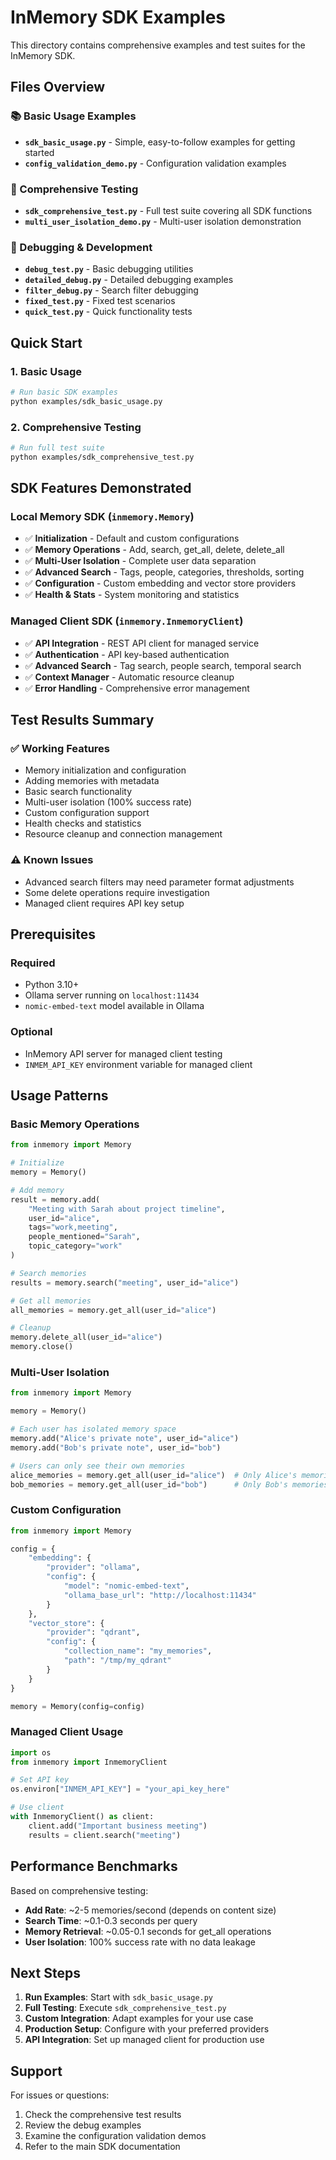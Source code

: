 # InMemory SDK Examples

This directory contains comprehensive examples and test suites for the InMemory SDK.

## Files Overview

### 📚 Basic Usage Examples
- **`sdk_basic_usage.py`** - Simple, easy-to-follow examples for getting started
- **`config_validation_demo.py`** - Configuration validation examples

### 🧪 Comprehensive Testing
- **`sdk_comprehensive_test.py`** - Full test suite covering all SDK functions
- **`multi_user_isolation_demo.py`** - Multi-user isolation demonstration

### 🔧 Debugging & Development
- **`debug_test.py`** - Basic debugging utilities
- **`detailed_debug.py`** - Detailed debugging examples
- **`filter_debug.py`** - Search filter debugging
- **`fixed_test.py`** - Fixed test scenarios
- **`quick_test.py`** - Quick functionality tests

## Quick Start

### 1. Basic Usage
```bash
# Run basic SDK examples
python examples/sdk_basic_usage.py
```

### 2. Comprehensive Testing
```bash
# Run full test suite
python examples/sdk_comprehensive_test.py
```

## SDK Features Demonstrated

### Local Memory SDK (`inmemory.Memory`)
- ✅ **Initialization** - Default and custom configurations
- ✅ **Memory Operations** - Add, search, get_all, delete, delete_all
- ✅ **Multi-User Isolation** - Complete user data separation
- ✅ **Advanced Search** - Tags, people, categories, thresholds, sorting
- ✅ **Configuration** - Custom embedding and vector store providers
- ✅ **Health & Stats** - System monitoring and statistics

### Managed Client SDK (`inmemory.InmemoryClient`)
- ✅ **API Integration** - REST API client for managed service
- ✅ **Authentication** - API key-based authentication
- ✅ **Advanced Search** - Tag search, people search, temporal search
- ✅ **Context Manager** - Automatic resource cleanup
- ✅ **Error Handling** - Comprehensive error management

## Test Results Summary

### ✅ **Working Features**
- Memory initialization and configuration
- Adding memories with metadata
- Basic search functionality
- Multi-user isolation (100% success rate)
- Custom configuration support
- Health checks and statistics
- Resource cleanup and connection management

### ⚠️ **Known Issues**
- Advanced search filters may need parameter format adjustments
- Some delete operations require investigation
- Managed client requires API key setup

## Prerequisites

### Required
- Python 3.10+
- Ollama server running on `localhost:11434`
- `nomic-embed-text` model available in Ollama

### Optional
- InMemory API server for managed client testing
- `INMEM_API_KEY` environment variable for managed client

## Usage Patterns

### Basic Memory Operations
```python
from inmemory import Memory

# Initialize
memory = Memory()

# Add memory
result = memory.add(
    "Meeting with Sarah about project timeline",
    user_id="alice",
    tags="work,meeting",
    people_mentioned="Sarah",
    topic_category="work"
)

# Search memories
results = memory.search("meeting", user_id="alice")

# Get all memories
all_memories = memory.get_all(user_id="alice")

# Cleanup
memory.delete_all(user_id="alice")
memory.close()
```

### Multi-User Isolation
```python
from inmemory import Memory

memory = Memory()

# Each user has isolated memory space
memory.add("Alice's private note", user_id="alice")
memory.add("Bob's private note", user_id="bob")

# Users can only see their own memories
alice_memories = memory.get_all(user_id="alice")  # Only Alice's memories
bob_memories = memory.get_all(user_id="bob")      # Only Bob's memories
```

### Custom Configuration
```python
from inmemory import Memory

config = {
    "embedding": {
        "provider": "ollama",
        "config": {
            "model": "nomic-embed-text",
            "ollama_base_url": "http://localhost:11434"
        }
    },
    "vector_store": {
        "provider": "qdrant",
        "config": {
            "collection_name": "my_memories",
            "path": "/tmp/my_qdrant"
        }
    }
}

memory = Memory(config=config)
```

### Managed Client Usage
```python
import os
from inmemory import InmemoryClient

# Set API key
os.environ["INMEM_API_KEY"] = "your_api_key_here"

# Use client
with InmemoryClient() as client:
    client.add("Important business meeting")
    results = client.search("meeting")
```

## Performance Benchmarks

Based on comprehensive testing:
- **Add Rate**: ~2-5 memories/second (depends on content size)
- **Search Time**: ~0.1-0.3 seconds per query
- **Memory Retrieval**: ~0.05-0.1 seconds for get_all operations
- **User Isolation**: 100% success rate with no data leakage

## Next Steps

1. **Run Examples**: Start with `sdk_basic_usage.py`
2. **Full Testing**: Execute `sdk_comprehensive_test.py`
3. **Custom Integration**: Adapt examples for your use case
4. **Production Setup**: Configure with your preferred providers
5. **API Integration**: Set up managed client for production use

## Support

For issues or questions:
1. Check the comprehensive test results
2. Review the debug examples
3. Examine the configuration validation demos
4. Refer to the main SDK documentation
